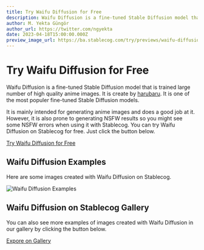 ```yaml
---
title: Try Waifu Diffusion for Free
description: Waifu Diffusion is a fine-tuned Stable Diffusion model that is trained large number of high quality anime images. Try it on Stablecog for free.
author: M. Yekta Güngör
author_url: https://twitter.com/ngyekta
date: 2023-04-18T15:00:00.000Z
preview_image_url: https://ba.stablecog.com/try/previews/waifu-diffusion.jpg
---
```


# Try Waifu Diffusion for Free

Waifu Diffusion is a fine-tuned Stable Diffusion model that is trained large number of high quality anime images. It is create by [harubaru](https://github.com/harubaru). It is one of the most populer fine-tuned Stable Diffusion models.

It is mainly intended for generating anime images and does a good job at it. However, it is also prone to generating NSFW results so you might see some NSFW errors when using it with Stablecog. You can try Waifu Diffusion on Stablecog for free. Just click the button below.

[Try Waifu Diffusion for Free](https://stablecog.com/?mi=f7f3d973-ac6f-4a7a-9db8-e89e4fba03a9&adv=true)<!--rehype:button=true-->

<!--rehype:class=flex justify-center-->

## Waifu Diffusion Examples

Here are some images created with Waifu Diffusion on Stablecog.

![Waifu Diffusion Examples](https://ba.stablecog.com/guide/models/waifu-diffusion.jpg)<!--rehype:width=2560&height=5760-->

## Waifu Diffusion on Stablecog Gallery

You can also see more examples of images created with Waifu Diffusion in our gallery by clicking the button below.

[Expore on Gallery](https://stablecog.com/gallery?mi=f7f3d973-ac6f-4a7a-9db8-e89e4fba03a9)<!--rehype:button=true-->
